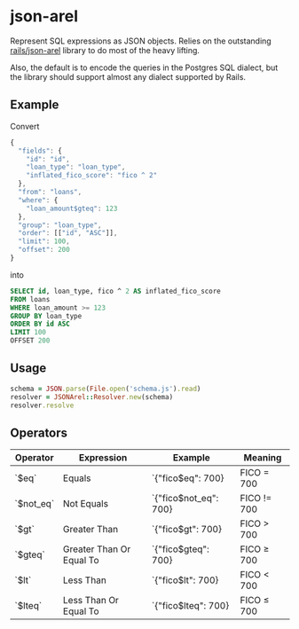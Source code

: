 # json-arel

Represent SQL expressions as JSON objects. Relies on the outstanding
[rails/json-arel](https://github.com/rails/arel) library to do most of the
heavy lifting. 

Also, the default is to encode the queries in the Postgres SQL dialect, but the
library should support almost any dialect supported by Rails.

## Example

Convert

```javascript
{
  "fields": {
    "id": "id",
    "loan_type": "loan_type",
    "inflated_fico_score": "fico ^ 2"
  },
  "from": "loans",
  "where": {
    "loan_amount$gteq": 123
  },
  "group": "loan_type",
  "order": [["id", "ASC"]],
  "limit": 100,
  "offset": 200
}
```

into

```sql
SELECT id, loan_type, fico ^ 2 AS inflated_fico_score 
FROM loans 
WHERE loan_amount >= 123 
GROUP BY loan_type  
ORDER BY id ASC 
LIMIT 100 
OFFSET 200
```

## Usage

```ruby
schema = JSON.parse(File.open('schema.js').read)
resolver = JSONArel::Resolver.new(schema)
resolver.resolve
```

## Operators

<table>
<thead>
<tr>
  <th>Operator</th>
  <th>Expression</th>
  <th>Example</th>
  <th>Meaning</th>
</tr>
</thead>
<tbody>
<tr>
<td>`$eq`</td>
<td>Equals</td>
<td>`{"fico$eq": 700}</td>
<td>FICO = 700</td>
</tr>

<tr>
<td>`$not_eq`</td>
<td>Not Equals</td>
<td>`{"fico$not_eq": 700}</td>
<td>FICO != 700</td>
</tr>

<tr>
<td>`$gt`</td>
<td>Greater Than</td>
<td>`{"fico$gt": 700}</td>
<td>FICO &gt 700</td>
</tr>

<tr>
<td>`$gteq`</td>
<td>Greater Than Or Equal To</td>
<td>`{"fico$gteq": 700}</td>
<td>FICO ≥ 700</td>
</tr>

<tr>
<td>`$lt`</td>
<td>Less Than</td>
<td>`{"fico$lt": 700}</td>
<td>FICO &lt 700</td>
</tr>

<tr>
<td>`$lteq`</td>
<td>Less Than Or Equal To</td>
<td>`{"fico$lteq": 700}</td>
<td>FICO ≤ 700</td>
</tr>

</tbody>
</table>